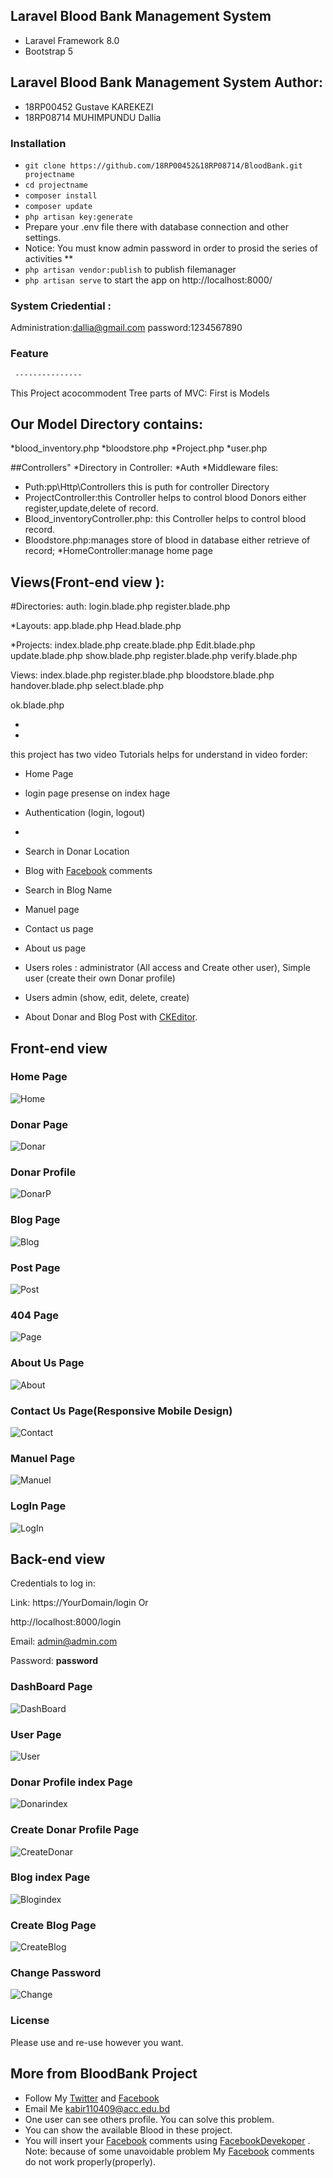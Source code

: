 ## Laravel Blood Bank Management System
* Laravel Framework 8.0
* Bootstrap 5

## Laravel Blood Bank Management System Author:

* 18RP00452 Gustave KAREKEZI
* 18RP08714 MUHIMPUNDU Dallia

### Installation 

* `git clone https://github.com/18RP00452&18RP08714/BloodBank.git projectname`
* `cd projectname`
* `composer install`
* `composer update`
* `php artisan key:generate`
*  Prepare your .env file there with database connection and other settings. 
* Notice: You must know admin password in order to prosid the series of activities **
* `php artisan vendor:publish` to publish filemanager
* `php artisan serve` to start the app on http://localhost:8000/

### System Criedential :

Administration:dallia@gmail.com
password:1234567890


### Feature
     ---------------
This Project acocommodent Tree parts of MVC:
 First is Models

 ## Our Model Directory contains:
*blood_inventory.php
*bloodstore.php
*Project.php
*user.php


##Controllers"
*Directory in Controller:
*Auth
*Middleware
files:
* Puth:pp\Http\Controllers this is puth for controller Directory
* ProjectController:this Controller helps to control blood Donors either register,update,delete of record.
* Blood_inventoryController.php: this Controller helps to control blood record.
* Bloodstore.php:manages store of blood in database either retrieve of record;
*HomeController:manage home page

## Views(Front-end view ):
#Directories:
auth:
login.blade.php
register.blade.php

*Layouts:
app.blade.php
Head.blade.php

*Projects:
index.blade.php
create.blade.php
Edit.blade.php
update.blade.php
show.blade.php
register.blade.php
verify.blade.php

Views:
index.blade.php
register.blade.php
bloodstore.blade.php
handover.blade.php
select.blade.php
 
ok.blade.php

*
*
this project has two video Tutorials helps for 
understand in video forder:



* Home Page
* login page presense on index hage
* Authentication (login, logout)
* 
* Search in Donar Location
* Blog with [Facebook](http://facebook.com) comments
* Search in Blog Name
* Manuel page
* Contact us page
* About us page

* Users roles : administrator (All access and Create other user), Simple user (create their own Donar profile)
* Users admin (show, edit, delete, create)
* About Donar and Blog Post  with [CKEditor](http://ckeditor.com).


## Front-end view 

### Home Page
![Home](https://raw.githubusercontent.com/MinhazulKabir/BloodBank/master/MinhazulKabirAppPicture/BloodBank.png)

### Donar Page
![Donar](https://raw.githubusercontent.com/MinhazulKabir/BloodBank/master/MinhazulKabirAppPicture/BloodBankD.png)

### Donar Profile
![DonarP](https://raw.githubusercontent.com/MinhazulKabir/BloodBank/master/MinhazulKabirAppPicture/BloodBankDP.png)

### Blog Page
![Blog](https://raw.githubusercontent.com/MinhazulKabir/BloodBank/master/MinhazulKabirAppPicture/BloodBankB.png)

### Post Page
![Post](https://raw.githubusercontent.com/MinhazulKabir/BloodBank/master/MinhazulKabirAppPicture/BloodBankBP.png)

### 404 Page
![Page](https://raw.githubusercontent.com/MinhazulKabir/BloodBank/master/MinhazulKabirAppPicture/BloodBank404.png)

### About Us Page
![About](https://raw.githubusercontent.com/MinhazulKabir/BloodBank/master/MinhazulKabirAppPicture/BloodBankA.png)

### Contact Us Page(Responsive Mobile Design)
![Contact](https://raw.githubusercontent.com/MinhazulKabir/BloodBank/master/MinhazulKabirAppPicture/BloodBankC.png)

### Manuel Page
![Manuel](https://raw.githubusercontent.com/MinhazulKabir/BloodBank/master/MinhazulKabirAppPicture/BloodBankM.png)

 ### LogIn Page
![LogIn](https://raw.githubusercontent.com/MinhazulKabir/BloodBank/master/MinhazulKabirAppPicture/BloodBankL.png)


## Back-end view 

Credentials to log in:

Link: https://YourDomain/login Or 

http://localhost:8000/login


Email: admin@admin.com

Password: **password**

### DashBoard Page
![DashBoard](https://raw.githubusercontent.com/MinhazulKabir/BloodBank/master/MinhazulKabirAppPicture/BloodBankDB.png)

### User Page
![User](https://raw.githubusercontent.com/MinhazulKabir/BloodBank/master/MinhazulKabirAppPicture/BloodBankU.png)

### Donar Profile index Page
![Donarindex](https://raw.githubusercontent.com/MinhazulKabir/BloodBank/master/MinhazulKabirAppPicture/BloodBankAD.png)

### Create Donar Profile Page
![CreateDonar](https://raw.githubusercontent.com/MinhazulKabir/BloodBank/master/MinhazulKabirAppPicture/BloodBankCD.png)

### Blog index Page
![Blogindex](https://raw.githubusercontent.com/MinhazulKabir/BloodBank/master/MinhazulKabirAppPicture/BloodBankAB.png)

### Create Blog Page
![CreateBlog](https://raw.githubusercontent.com/MinhazulKabir/BloodBank/master/MinhazulKabirAppPicture/BloodBankBC.png)

### Change Password
![Change](https://raw.githubusercontent.com/MinhazulKabir/BloodBank/master/MinhazulKabirAppPicture/BloodBankCP.png)



### License

Please use and re-use however you want.


## More from BloodBank Project
- Follow My [Twitter](https://twitter.com/mminhazulkabir) and [Facebook](https://www.facebook.com/MinhazulKabir)
- Email Me kabir110409@acc.edu.bd
- One user can see others profile. You can solve this problem. 
- You can show the available Blood in these project.
- You will insert your [Facebook](http://facebook.com) comments using [FacebookDevekoper](https://developers.facebook.com/) . Note: because of some unavoidable problem My [Facebook](http://facebook.com) comments do not work properly(properly).